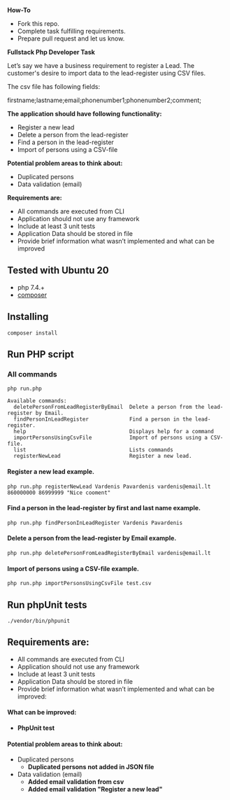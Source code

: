 **How-To**
- Fork this repo.
- Complete task fulfilling requirements.
- Prepare pull request and let us know. 


**Fullstack Php Developer Task**

Let’s say we have a business requirement to register a Lead. The customer's desire to import data to the lead-register using CSV files.

The csv file has following fields:

firstname;lastname;email;phonenumber1;phonenumber2;comment;

**The application should have following functionality:**
- Register a new lead
- Delete a person from the lead-register
- Find a person in the lead-register
- Import of persons using a CSV-file

**Potential problem areas to think about:**
- Duplicated persons
- Data validation (email)

**Requirements are:**
- All commands are executed from CLI
- Application should not use any framework
- Include at least 3 unit tests
- Application Data should be stored in file
- Provide brief information what wasn’t implemented and what can be improved

## Tested with Ubuntu 20

 - php 7.4.+
 - [composer](https://getcomposer.org/) 

## Installing

```
composer install
```

## Run PHP script

### All commands
```
php run.php
```
```
Available commands:
  deletePersonFromLeadRegisterByEmail  Delete a person from the lead-register by Email.
  findPersonInLeadRegister             Find a person in the lead-register.
  help                                 Displays help for a command
  importPersonsUsingCsvFile            Import of persons using a CSV-file.
  list                                 Lists commands
  registerNewLead                      Register a new lead.
```

 #### Register a new lead example.

```
php run.php registerNewLead Vardenis Pavardenis vardenis@email.lt 860000000 86999999 "Nice cooment"
```

 #### Find a person in the lead-register by first and last name example.

```
php run.php findPersonInLeadRegister Vardenis Pavardenis
```

 #### Delete a person from the lead-register by Email example.

```
php run.php deletePersonFromLeadRegisterByEmail vardenis@email.lt
```

 #### Import of persons using a CSV-file example.

```
php run.php importPersonsUsingCsvFile test.csv
```

## Run phpUnit tests
```
./vendor/bin/phpunit
```

## **Requirements are:**

- All commands are executed from CLI
- Application should not use any framework
- Include at least 3 unit tests
- Application Data should be stored in file
- Provide brief information what wasn’t implemented and what can be improved:

#### **What can be improved:**
- **PhpUnit test**

#### Potential problem areas to think about:

- Duplicated persons
    - **Duplicated persons not added in JSON file**
- Data validation (email)
    - **Added email validation from csv**
    - **Added email validation "Register a new lead"**
